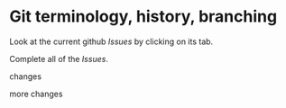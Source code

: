 # Git terminology, history, branching

Look at the current github *Issues* by clicking on its tab.

Complete all of the *Issues*.

changes

more changes
